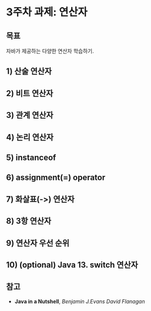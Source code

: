 # 3주차 과제: 연산자 #

## 목표 ##
자바가 제공하는 다양한 연산자 학습하기.

## 1) 산술 연산자 ##


## 2) 비트 연산자 ##


## 3) 관계 연산자 ##


## 4) 논리 연산자 ##


## 5) instanceof ##


## 6) assignment(=) operator ##


## 7) 화살표(->) 연산자 ##


## 8) 3항 연산자 ##


## 9) 연산자 우선 순위 ##


## 10) (optional) Java 13. switch 연산자 ##


## 참고 ##
* **Java in a Nutshell**, *Benjamin J.Evans David Flanagan*